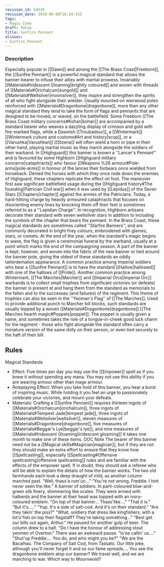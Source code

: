 ```yaml
---
revision_id: 64535
revision_date: 2018-06-08T16:24:15Z
Tags:
- Magic-Item
draft: false
Title: Sunfire Pennant
aliases:
- Sunfire_Pennant
---
```

### Description
Especially popular in [[Dawn]] and among the [[The Brass Coast|Freeborn]], the [[Sunfire Pennant]] is a powerful magical standard that allows the banner-bearer to infuse their allies with martial prowess. Invariably [[Materials#Iridescent Gloaming|brightly coloured]] and woven with threads of [[Materials#Orichalcum|sungold]] and [[Materials#Weltsilver|moonsilver]], they inspire and strengthen the spirits of all who fight alongside their wielder. Usually mounted on weirwood poles reinforced with [[Materials#Dragonbone|dragonbone]], more than any other magical standard they tend to take the form of flags and pennants that are designed to be moved, or waved, on the battlefield. Some Freeborn [[The Brass Coast military concerns#Kohan|kohan]] are accompanied by a standard bearer who weaves a dazzling display of crimson and gold with fire-marked flags, while a Dawnish [[Troubadour]], a [[Wintermark]] [[Wintermark culture and customs#Art and history|scop]], or a [[Varushka|Varushkan]] [[Stzena]] will often wield a horn or pipe in their other hand, playing martial music as they march alongside the soldiers of their warband.
In [[Highguard]] this banner is known a ''Lancer's Pennant'' and is favoured by some Highborn [[Highguard military concerns|cataphracts]] who favour [[Weapons %26 armour#Pole-arms|pole-arms]] in honour of the lances their forbears once wielded from horseback. Denied the horses with which they once rode down the enemies of Highguard, these chapters replicate the effect on foot. The maneuver first saw significant battlefield usage during the [[Highguard history#The founding|Patrician Civil war]] when it was used by [[Lepidus]] of the Seven Stars [[Chapters|chapter]] against the armies of the Patricians. Today, a hard-hitting charge by heavily armoured cataphracts that focuses on disorienting enemy lines by knocking them off their feet is sometimes referred to as a ''Lepidian Charge''. In recognition, Highborn artisans decorate their standard with seven weltsilver stars in addition to including the symbols of the chapter that bears the pennant.
In the Brass Coast, these magical standards are sometimes called ''Starfire Banners'', and are commonly decorated in bright firey colours, embroidered with glames, stars, or comets. At the end of the year, when the standard's magic begins to wane, the flag is given a ceremonial funeral by the warband, usually at a point which marks the end of the campaigning season. A part of the banner is kept, however, and woven into the fabric of the new banner or tied around the banner pole, giving the oldest of these standards an oddly tatterdemalion appearance.
A common practice among Imperial soldiers who bear a [[Sunfire Pennant]] is to have the standard [[Hallow|hallowed]] with one of the hallows of [[Pride]]. Another common practice among Wintermark, [[The Marches|Marcher]] and [[Imperial Orcs|Imperial Orc]] warbands is to collect small trophies from significant victories (or defeats) the banner is present at and hang them from the standard as memorials to the fallen and to the successes (and failures) of the regiment.
This theme of trophies can also be seen in the ''Yeoman's Flag'' of [[The Marches]]. Used to provide additional punch to Marcher bill blocks, such standards are usually topped by a woven [[Materials#Dragonbone|dragonbone]] [[The Marches hearth magic#Poppets|poppet]]. The poppet is usually given a name, and sometimes takes the role of a tongue-in-cheek good luck charm for the regiment - those who fight alongside the standard often carry a miniature version of the same dolly on their person, or even tied securely to the haft of their bill.
## Rules
Magical Standards
* Effect: Five times per day you may use the [[Empower]] spell as if you knew it without spending any mana. You may not use this ability if you are wearing armour other than mage armour.
* Roleplaying Effect: When you take hold of this banner, you hear a burst of inspiring music. While holding it you feel an urge to passionately celebrate your victories, and mourn your defeats.
* Materials: Crafting a [[Sunfire Pennant]] requires thirteen ingots of [[Materials#Orichalcum|orichalcum]], three ingots of [[Materials#Tempest Jade|tempest jade]], three ingots of [[Materials#Weltsilver|weltsilver]], eleven measures of [[Materials#Dragonbone|dragonbone]], five measures of [[Materials#Beggar's Lye|beggar's lye]], and nine measures of [[Materials#Iridescent Gloaming|iridescent gloaming]] It takes one month to make one of these items.
OOC Note
The bearer of this banner need not be a [[Magical skills#Magician|magician]], but if they are not they should make an extra effort to ensure that they know how [[Spellcasting]], especially [[Spellcasting#Offensive spellcasting|offensive spellcasting]] rules and are familiar with the effects of the empower spell. If in doubt, they should ask a referee who will be able to explain the details of how the banner works.
The two old farmhands each took a deep draught of mild, as another column marched past.
“Well, thass'a rum'un...”
“You're not wrong, Freddie. I hint never seen the like.”
A banner of soldiers. In parti-coloured blue-and-green silk finery, shimmering like scales. They were armed with halberds and the banner at their head was topped with an ivory-coloured emblem.
"On top of that banner... Thass'like...."
"That it is."
"But it's....."
"Yup. It's a side of salt-cod. And it's on their standard."
"Are they takin' the piss?"
"What, soldiers that dress like kingfishers, with a bit'o'fish on top their flagstaff? They're taking something..."
"Best get our bills out again, Arthur."
He paused for another gulp of beer. The column drew to a halt. 
"Do I have the honour of addressing stout yeomen of Overton."
There was an awkward pause.
"Is'ee callin' us...."
"Shut'up Freddie.... You do, and who might you be?"
"We are the Bacalhau. The Company of Salt Cod, from Tassato. Our little joke, although you'll never forget it and so our fame spreads.... You see the dragonbone emblem atop our banner?  We travel well, and we are marching to war. Which way to Mournwold?